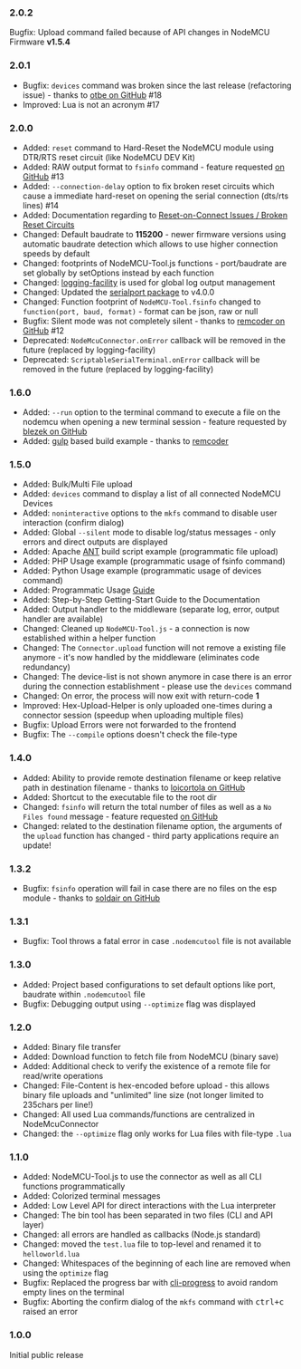 ### 2.0.2 ###
Bugfix: Upload command failed because of API changes in NodeMCU Firmware **v1.5.4**

### 2.0.1 ###
* Bugfix: `devices` command was broken since the last release (refactoring issue) - thanks to [otbe on GitHub](https://github.com/AndiDittrich/NodeMCU-Tool/issues/18) #18
* Improved: Lua is not an acronym #17

### 2.0.0 ###
* Added: `reset` command to Hard-Reset the NodeMCU module using DTR/RTS reset circuit (like NodeMCU DEV Kit)
* Added: RAW output format to `fsinfo` command - feature requested [on GitHub](https://github.com/AndiDittrich/NodeMCU-Tool/issues/13) #13
* Added: `--connection-delay` option to fix broken reset circuits which cause a immediate hard-reset on opening the serial connection (dts/rts lines) #14
* Added: Documentation regarding to [Reset-on-Connect Issues / Broken Reset Circuits](docs/Reset_on_Connect.md)
* Changed: Default baudrate to **115200** - newer firmware versions using automatic baudrate detection which allows to use higher connection speeds by default
* Changed: footprints of NodeMCU-Tool.js functions - port/baudrate are set globally by setOptions instead by each function
* Changed: [logging-facility](https://github.com/AndiDittrich/Node.Logging-Facility) is used for global log output management
* Changed: Updated the [serialport package](https://github.com/EmergingTechnologyAdvisors/node-serialport) to v4.0.0
* Changed: Function footprint of `NodeMCU-Tool.fsinfo` changed to `function(port, baud, format)` - format can be json, raw or null
* Bugfix: Silent mode was not completely silent - thanks to [remcoder on GitHub](https://github.com/remcoder) #12
* Deprecated: `NodeMcuConnector.onError` callback will be removed in the future (replaced by logging-facility)
* Deprecated: `ScriptableSerialTerminal.onError` callback will be removed in the future (replaced by logging-facility)

### 1.6.0 ###
* Added: `--run` option to the terminal command to execute a file on the nodemcu when opening a new terminal session - feature requested by [blezek on GitHub](https://github.com/AndiDittrich/NodeMCU-Tool/issues/11)
* Added: [gulp](http://gulpjs.com/) based build example - thanks to [remcoder](https://github.com/AndiDittrich/NodeMCU-Tool/commits/master?author=remcoder)

### 1.5.0 ###
* Added: Bulk/Multi File upload
* Added: `devices` command to display a list of all connected NodeMCU Devices
* Added: `noninteractive` options to the `mkfs` command to disable user interaction (confirm dialog)
* Added: Global `--silent` mode to disable log/status messages - only errors and direct outputs are displayed
* Added: Apache [ANT](http://ant.apache.org/) build script example (programmatic file upload)
* Added: PHP Usage example (programmatic usage of fsinfo command)
* Added: Python Usage example (programmatic usage of devices command)
* Added: Programmatic Usage [Guide](docs/ProgrammaticUsage.md)
* Added: Step-by-Step Getting-Start Guide to the Documentation
* Added: Output handler to the middleware (separate log, error, output handler are available)
* Changed: Cleaned up `NodeMCU-Tool.js` - a connection is now established within a helper function
* Changed: The `Connector.upload` function will not remove a existing file anymore - it's now handled by the middleware (eliminates code redundancy)
* Changed: The device-list is not shown anymore in case there is an error during the connection establishment - please use the `devices` command
* Changed: On error, the process will now exit with return-code **1**
* Improved: Hex-Upload-Helper is only uploaded one-times during a connector session (speedup when uploading multiple files)
* Bugfix: Upload Errors were not forwarded to the frontend 
* Bugfix: The `--compile` options doesn't check the file-type

### 1.4.0 ###
* Added: Ability to provide remote destination filename or keep relative path in destination filename - thanks to [loicortola on GitHub](https://github.com/AndiDittrich/NodeMCU-Tool/pull/5)
* Added: Shortcut to the executable file to the root dir 
* Changed: `fsinfo` will return the total number of files as well as a `No Files found` message - feature requested [on GitHub](https://github.com/AndiDittrich/NodeMCU-Tool/issues/3)
* Changed: related to the destination filename option, the arguments of the `upload` function has changed - third party applications require an update!

### 1.3.2 ###
* Bugfix: `fsinfo` operation will fail in case there are no files on the esp module - thanks to [soldair on GitHub](https://github.com/AndiDittrich/NodeMCU-Tool/pull/1)

### 1.3.1 ###
* Bugfix: Tool throws a fatal error in case `.nodemcutool` file is not available

### 1.3.0 ###
* Added: Project based configurations to set default options like port, baudrate within `.nodemcutool` file
* Bugfix: Debugging output using `--optimize` flag was displayed

### 1.2.0 ###
* Added: Binary file transfer
* Added: Download function to fetch file from NodeMCU (binary save)
* Added: Additional check to verify the existence of a remote file for read/write operations 
* Changed: File-Content is hex-encoded before upload - this allows binary file uploads and "unlimited" line size (not longer limited to 235chars per line!)
* Changed: All used Lua commands/functions are centralized in NodeMcuConnector
* Changed: the `--optimize` flag only works for Lua files with file-type `.lua`

### 1.1.0 ###
* Added: NodeMCU-Tool.js to use the connector as well as all CLI functions programmatically
* Added: Colorized terminal messages
* Added: Low Level API for direct interactions with the Lua interpreter
* Changed: The bin tool has been separated in two files (CLI and API layer)
* Changed: all errors are handled as callbacks (Node.js standard)
* Changed: moved the `test.lua` file to top-level and renamed it to `helloworld.lua`
* Changed: Whitespaces of the beginning of each line are removed when using the `optimize` flag
* Bugfix: Replaced the progress bar with [cli-progress](https://www.npmjs.com/package/cli-progress) to avoid random empty lines on the terminal
* Bugfix: Aborting the confirm dialog of the `mkfs` command with <kbd>ctrl+c</kbd> raised an error

### 1.0.0 ###
Initial public release